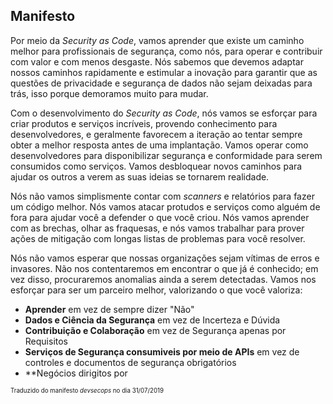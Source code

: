 ## Manifesto

Por meio da *Security as Code*, vamos aprender que existe um caminho melhor para profissionais de segurança, como nós, para operar e contribuir com valor e com menos desgaste. Nós sabemos que devemos adaptar nossos caminhos rapidamente e estimular a inovação para garantir que as questões de privacidade e segurança de dados não sejam deixadas para trás, isso porque demoramos muito para mudar. 

Com o desenvolvimento do *Security as Code*, nós vamos se esforçar para criar produtos e serviços incríveis, provendo conhecimento para desenvolvedores, e geralmente favorecem a iteração ao tentar sempre obter a melhor resposta antes de uma implantação. Vamos operar como desenvolvedores para disponibilizar segurança e conformidade para serem consumidos como serviços. Vamos desbloquear novos caminhos para ajudar os outros a verem as suas ideias se tornarem realidade.

Nós não vamos simplismente contar com *scanners* e relatórios para fazer um código melhor. Nós vamos atacar protudos e serviços como alguém de fora para ajudar você a defender o que você criou. Nós vamos aprender com as brechas, olhar as fraquesas, e nós vamos trabalhar para prover ações de mitigação com longas listas de problemas para você resolver.

Nós não vamos esperar que nossas organizações sejam vítimas de erros e invasores. Não nos contentaremos em encontrar o que já é conhecido; em vez disso, procuraremos anomalias ainda a serem detectadas. Vamos nos esforçar para ser um parceiro melhor, valorizando o que você valoriza: 

  - **Aprender** em vez de sempre dizer "Não"
  - **Dados e Ciência da Segurança** em vez de Incerteza e Dúvida
  - **Contribuição e Colaboração** em vez de Segurança apenas por Requisitos
  - **Serviços de Segurança consumiveis por meio de APIs** em vez de controles e documentos de segurança obrigatórios
  - **Negócios dirigitos por 

<sub><sup>Traduzido do manifesto *devsecops* no dia 31/07/2019</sup></sub>
